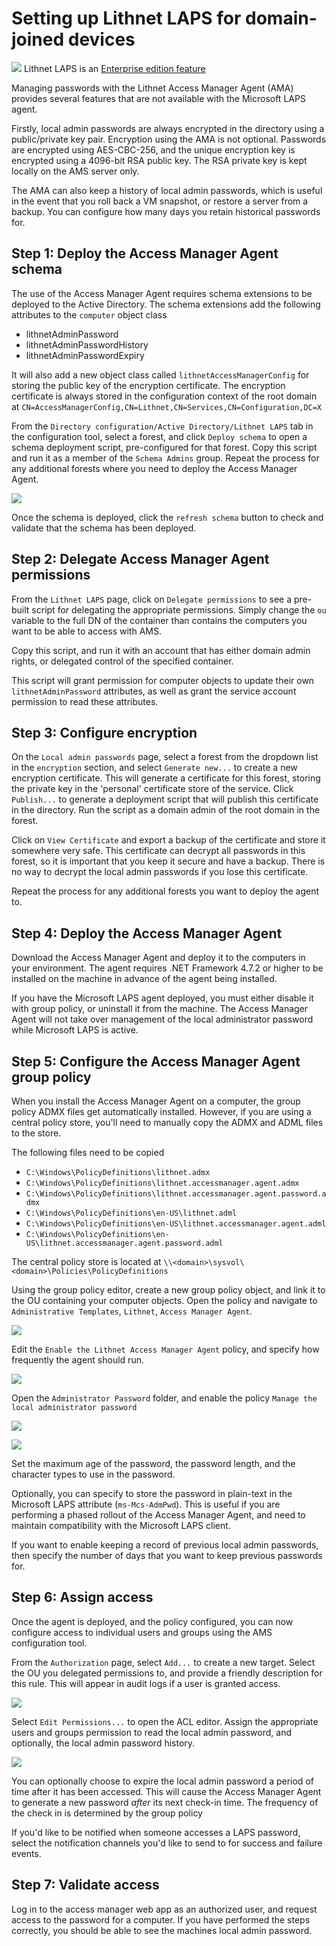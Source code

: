 # Setting up Lithnet LAPS for domain-joined devices

![](../../../.gitbook/assets/badge-enterprise-edition-rocket.svg) Lithnet LAPS is an [Enterprise edition feature](../../../access-manager-editions.md)

Managing passwords with the Lithnet Access Manager Agent (AMA) provides several features that are not available with the Microsoft LAPS agent.

Firstly, local admin passwords are always encrypted in the directory using a public/private key pair. Encryption using the AMA is not optional. Passwords are encrypted using AES-CBC-256, and the unique encryption key is encrypted using a 4096-bit RSA public key. The RSA private key is kept locally on the AMS server only.

The AMA can also keep a history of local admin passwords, which is useful in the event that you roll back a VM snapshot, or restore a server from a backup. You can configure how many days you retain historical passwords for.

## Step 1: Deploy the Access Manager Agent schema

The use of the Access Manager Agent requires schema extensions to be deployed to the Active Directory. The schema extensions add the following attributes to the `computer` object class

* lithnetAdminPassword
* lithnetAdminPasswordHistory
* lithnetAdminPasswordExpiry

It will also add a new object class called `lithnetAccessManagerConfig` for storing the public key of the encryption certificate. The encryption certificate is always stored in the configuration context of the root domain at `CN=AccessManagerConfig,CN=Lithnet,CN=Services,CN=Configuration,DC=X`

From the `Directory configuration/Active Directory/Lithnet LAPS` tab in the configuration tool, select a forest, and click `Deploy schema` to open a schema deployment script, pre-configured for that forest. Copy this script and run it as a member of the `Schema Admins` group. Repeat the process for any additional forests where you need to deploy the Access Manager Agent.

![](../../../.gitbook/assets/ui-page-active-directory-lithnet-laps.png)

Once the schema is deployed, click the `refresh schema` button to check and validate that the schema has been deployed.

## Step 2: Delegate Access Manager Agent permissions

From the `Lithnet LAPS` page, click on `Delegate permissions` to see a pre-built script for delegating the appropriate permissions. Simply change the `ou` variable to the full DN of the container than contains the computers you want to be able to access with AMS.

Copy this script, and run it with an account that has either domain admin rights, or delegated control of the specified container.

This script will grant permission for computer objects to update their own `lithnetAdminPassword` attributes, as well as grant the service account permission to read these attributes.

## Step 3: Configure encryption

On the `Local admin passwords` page, select a forest from the dropdown list in the `encryption` section, and select `Generate new...` to create a new encryption certificate. This will generate a certificate for this forest, storing the private key in the 'personal' certificate store of the service. Click `Publish...` to generate a deployment script that will publish this certificate in the directory. Run the script as a domain admin of the root domain in the forest.

Click on `View Certificate` and export a backup of the certificate and store it somewhere very safe. This certificate can decrypt all passwords in this forest, so it is important that you keep it secure and have a backup. There is no way to decrypt the local admin passwords if you lose this certificate.

Repeat the process for any additional forests you want to deploy the agent to.

## Step 4: Deploy the Access Manager Agent

Download the Access Manager Agent and deploy it to the computers in your environment. The agent requires .NET Framework 4.7.2 or higher to be installed on the machine in advance of the agent being installed.

If you have the Microsoft LAPS agent deployed, you must either disable it with group policy, or uninstall it from the machine. The Access Manager Agent will not take over management of the local administrator password while Microsoft LAPS is active.

## Step 5: Configure the Access Manager Agent group policy

When you install the Access Manager Agent on a computer, the group policy ADMX files get automatically installed. However, if you are using a central policy store, you'll need to manually copy the ADMX and ADML files to the store.

The following files need to be copied

* `C:\Windows\PolicyDefinitions\lithnet.admx`
* `C:\Windows\PolicyDefinitions\lithnet.accessmanager.agent.admx`
* `C:\Windows\PolicyDefinitions\lithnet.accessmanager.agent.password.admx`
* `C:\Windows\PolicyDefinitions\en-US\lithnet.adml`
* `C:\Windows\PolicyDefinitions\en-US\lithnet.accessmanager.agent.adml`
* `C:\Windows\PolicyDefinitions\en-US\lithnet.accessmanager.agent.password.adml`

The central policy store is located at `\\<domain>\sysvol\<domain>\Policies\PolicyDefinitions`

Using the group policy editor, create a new group policy object, and link it to the OU containing your computer objects. Open the policy and navigate to `Administrative Templates`, `Lithnet`, `Access Manager Agent`.

![](../../../.gitbook/assets/group-policy-agent.png)

Edit the `Enable the Lithnet Access Manager Agent` policy, and specify how frequently the agent should run.

![](../../../.gitbook/assets/group-policy-agent-enable.png)

Open the `Administrator Password` folder, and enable the policy `Manage the local administrator password`

![](../../../.gitbook/assets/group-policy-adminpassword.png)

![](../../../.gitbook/assets/group-policy-adminpassword-manage.png)

Set the maximum age of the password, the password length, and the character types to use in the password.

Optionally, you can specify to store the password in plain-text in the Microsoft LAPS attribute (`ms-Mcs-AdmPwd`). This is useful if you are performing a phased rollout of the Access Manager Agent, and need to maintain compatibility with the Microsoft LAPS client.

If you want to enable keeping a record of previous local admin passwords, then specify the number of days that you want to keep previous passwords for.

## Step 6: Assign access

Once the agent is deployed, and the policy configured, you can now configure access to individual users and groups using the AMS configuration tool.

From the `Authorization` page, select `Add...` to create a new target. Select the OU you delegated permissions to, and provide a friendly description for this rule. This will appear in audit logs if a user is granted access.

![](../../../.gitbook/assets/ui-page-authz-lapstarget.png)

Select `Edit Permissions...` to open the ACL editor. Assign the appropriate users and groups permission to read the local admin password, and optionally, the local admin password history.

![](../../../.gitbook/assets/ui-page-authz-editsecurity-laps.png)

You can optionally choose to expire the local admin password a period of time after it has been accessed. This will cause the Access Manager Agent to generate a new password _after_ its next check-in time. The frequency of the check in is determined by the group policy

If you'd like to be notified when someone accesses a LAPS password, select the notification channels you'd like to send to for success and failure events.

## Step 7: Validate access

Log in to the access manager web app as an authorized user, and request access to the password for a computer. If you have performed the steps correctly, you should be able to see the machines local admin password.
